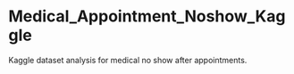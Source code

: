 # Medical_Appointment_Noshow_Kaggle
Kaggle dataset analysis for medical no show after appointments.
